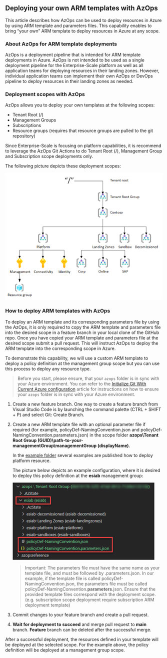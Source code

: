 ## Deploying your own ARM templates with AzOps

This article describes how AzOps can be used to deploy resources in Azure by using ARM template and parameters files. This capability enables to bring “your own” ARM template to deploy resources in Azure at any scope.

### About AzOps for ARM template deployments

AzOps is a deployment pipeline that is intended for ARM template deployments in Azure. AzOps is not intended to be used as a single deployment pipeline for the Enterprise-Scale platform as well as all application teams for deploying resources in their landing zones. However, individual application teams can implement their own AzOps or DevOps pipeline to deploy resources in their landing zones as needed.

### Deployment scopes with AzOps

AzOps allows you to deploy your own templates at the following scopes:

- Tenant Root (/)
- Management Groups
- Subscriptions
- Resource groups (requires that resource groups are pulled to the git repository)

Since Enterprise-Scale is focusing on platform capabilities, it is recommend to leverage the AzOps Git Actions to do Tenant Root (/), Management Group and Subscription scope deployments only.

The following picture depicts these deployment scopes:

![Hierachy](./Media/Hierachy.png)

### How to deploy ARM templates with AzOps

To deploy an ARM template and its corresponding parameters file by using the AzOps, it is only required to copy the ARM template and parameters file into the desired scope in a feature branch in your local clone of the GitHub repo. Once you have copied your ARM template and parameters file at the desired scope submit a pull request. This will instruct AzOps to deploy the ARM template into the corresponding scope in Azure.

To demonstrate this capability, we will use a custom ARM template to deploy a policy definition at the management group scope but you can use this process to deploy any resource type.

> Before you start, please ensure, that your `azops` folder is in sync with your Azure environment. You can refer to the [Initialize Git With Current Azure configuration](./discover-environment.md) article for instructions on how to ensure your `azops` folder is in sync with your Azure environment.

1. Create a new feature branch. One way to create a feature branch from Visual Studio Code is by launching the command palette (CTRL + SHIFT + P) and select Git: Create Branch.

2. Create a new ARM template file with an optional parameter file if required (for example, policyDef-NamingConvention.json and policyDef-NamingConvention.parameters.json) in the scope folder __azops\Tenant Root Group (GUID)\path-to-your-managementGroup\managementGroup (displayName)__.

    In the [example folder](../../examples) several examples are published how to deploy platform resource.

    The picture below depicts an example configuration, where it is desired to deploy this policy definition at the **esiab** management group:

    ![_Figure_](./Media/Folders.png)

    > Important:
    > The parameters file must have the same name as your template file, and must be followed by .parameters.json. In our example, if the template file is called policyDef-NamingConvention.json, the parameters file must be called policyDef-NamingConvention.**parameters**.json.
    > Ensure that the provided template files correspond with the deployment scope. (e.g. subscription scope deployment require subscription ARM deployment template)

3. Commit changes to your feature branch and create a pull request.

4. __Wait for deployment to succeed__ and merge pull request to **main** branch. **Feature** branch can be deleted after the successful merge.

After a successful deployment, the resources defined in your template will be deployed at the selected scope. For the example above, the policy definition will be deployed at a management group scope.